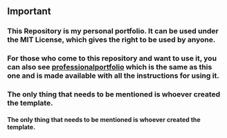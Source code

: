 ## Important

### This Repository is my personal portfolio. It can be used under the MIT License, which gives the right to be used by anyone.

### For those who come to this repository and want to use it, you can also see [professionalportfolio](https://github.com/BlueButterflies/professionalportfolio/tree/master) which is the same as this one and is made available with all the instructions for using it.

### The only thing that needs to be mentioned is whoever created the template.

#### The only thing that needs to be mentioned is whoever created the template.
